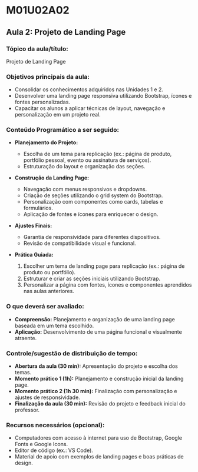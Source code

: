 # **M01U02A02**

## **Aula 2: Projeto de Landing Page**

### **Tópico da aula/título:**  

Projeto de Landing Page

### **Objetivos principais da aula:**  

- Consolidar os conhecimentos adquiridos nas Unidades 1 e 2.  
- Desenvolver uma landing page responsiva utilizando Bootstrap, ícones e fontes personalizadas.  
- Capacitar os alunos a aplicar técnicas de layout, navegação e personalização em um projeto real.  

### **Conteúdo Programático a ser seguido:**  

- **Planejamento do Projeto:**  
  - Escolha de um tema para replicação (ex.: página de produto, portfólio pessoal, evento ou assinatura de serviços).  
  - Estruturação do layout e organização das seções.  

- **Construção da Landing Page:**  
  - Navegação com menus responsivos e dropdowns.  
  - Criação de seções utilizando o grid system do Bootstrap.  
  - Personalização com componentes como cards, tabelas e formulários.  
  - Aplicação de fontes e ícones para enriquecer o design.  

- **Ajustes Finais:**  
  - Garantia de responsividade para diferentes dispositivos.  
  - Revisão de compatibilidade visual e funcional.

- **Prática Guiada:**
   1. Escolher um tema de landing page para replicação (ex.: página de produto ou portfólio).  
   2. Estruturar e criar as seções iniciais utilizando Bootstrap.  
   3. Personalizar a página com fontes, ícones e componentes aprendidos nas aulas anteriores.  

### **O que deverá ser avaliado:**  

- **Compreensão:** Planejamento e organização de uma landing page baseada em um tema escolhido.  
- **Aplicação:** Desenvolvimento de uma página funcional e visualmente atraente.  

### **Controle/sugestão de distribuição de tempo:**  

- **Abertura da aula (30 min):** Apresentação do projeto e escolha dos temas.  
- **Momento prático 1 (1h):** Planejamento e construção inicial da landing page.  
- **Momento prático 2 (1h 30 min):** Finalização com personalização e ajustes de responsividade.  
- **Finalização da aula (30 min):** Revisão do projeto e feedback inicial do professor.  

### **Recursos necessários (opcional):**  

- Computadores com acesso à internet para uso de Bootstrap, Google Fonts e Google Icons.  
- Editor de código (ex.: VS Code).  
- Material de apoio com exemplos de landing pages e boas práticas de design.
